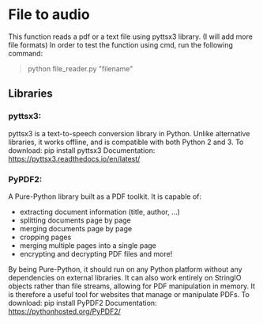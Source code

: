 # File to audio

This function reads a pdf or a text file using pyttsx3 library. (I will add more file formats)
In order to test the function using cmd, run the following command:
> python file_reader.py "filename"

## Libraries

### pyttsx3:
pyttsx3 is a text-to-speech conversion library in Python. Unlike alternative libraries, it works offline, and is compatible with both Python 2 and 3.
To download: pip install pyttsx3
Documentation: https://pyttsx3.readthedocs.io/en/latest/

### PyPDF2:
A Pure-Python library built as a PDF toolkit. It is capable of:
- extracting document information (title, author, …) <br>
- splitting documents page by page <br>
- merging documents page by page <br> 
- cropping pages <br>
- merging multiple pages into a single page <br>
- encrypting and decrypting PDF files and more! <br>

By being Pure-Python, it should run on any Python platform without any dependencies on external libraries. It can also work entirely on StringIO objects rather than file streams, allowing for PDF manipulation in memory. It is therefore a useful tool for websites that manage or manipulate PDFs.
To download: pip install PyPDF2
Documentation: https://pythonhosted.org/PyPDF2/
